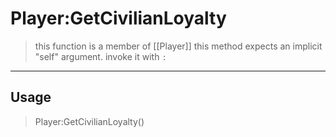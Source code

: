 # Player:GetCivilianLoyalty
> this function is a member of [[Player]]
> this method expects an implicit "self" argument. invoke it with `:`
-----
## Usage
> Player:GetCivilianLoyalty()
